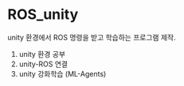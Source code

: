 # ROS_unity

unity 환경에서 ROS 명령을 받고 학습하는 프로그램 제작.

1. unity 환경 공부
2. unity-ROS 연결
3. unity 강화학습 (ML-Agents)
